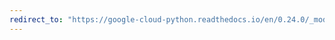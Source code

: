 ```yaml
---
redirect_to: "https://google-cloud-python.readthedocs.io/en/0.24.0/_modules/google/cloud/vision/safe_search.html"
---
```


